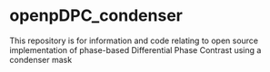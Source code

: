 # openpDPC_condenser
This repository is for information and code relating to open source implementation of phase-based Differential Phase Contrast using a condenser mask
